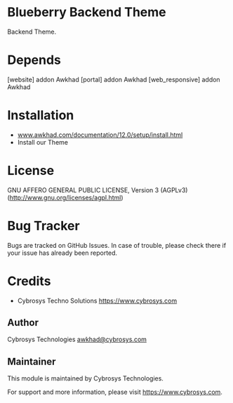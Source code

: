 Blueberry Backend Theme
===============

Backend Theme.

Depends
=======
[website] addon Awkhad
[portal] addon Awkhad
[web_responsive] addon Awkhad

Installation
============
- www.awkhad.com/documentation/12.0/setup/install.html
- Install our Theme

License
=======
GNU AFFERO GENERAL PUBLIC LICENSE, Version 3 (AGPLv3)
(http://www.gnu.org/licenses/agpl.html)

Bug Tracker
===========
Bugs are tracked on GitHub Issues. In case of trouble, please check there if your issue has already been reported.

Credits
=======
* Cybrosys Techno Solutions <https://www.cybrosys.com>

Author
------
Cybrosys Technologies <awkhad@cybrosys.com>

Maintainer
----------

This module is maintained by Cybrosys Technologies.

For support and more information, please visit https://www.cybrosys.com.
